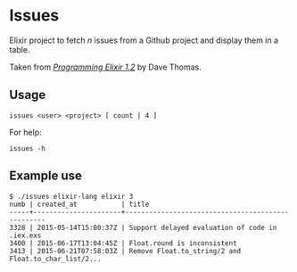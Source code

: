 # Issues

Elixir project to fetch _n_ issues from a Github project and display them in a table.

Taken from [_Programming Elixir 1.2_](https://pragprog.com/book/elixir12/programming-elixir-1-2) by Dave Thomas.

## Usage

```
issues <user> <project> [ count | 4 ]
```

For help:
```
issues -h
```

## Example use
```
$ ./issues elixir-lang elixir 3
numb | created_at           | title
-----+----------------------+--------------------------------------------------
3328 | 2015-05-14T15:00:37Z | Support delayed evaluation of code in .iex.exs
3400 | 2015-06-17T13:04:45Z | Float.round is inconsistent
3413 | 2015-06-21T07:58:03Z | Remove Float.to_string/2 and Float.to_char_list/2...
```
